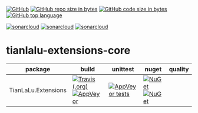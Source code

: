 [![GitHub](https://img.shields.io/github/license/mashape/apistatus.svg?style=popout)](https://github.com/tianlalu-team/tianlalu-extensions-core/blob/master/LICENSE)
[![GitHub repo size in bytes](https://img.shields.io/github/repo-size/badges/shields.svg?style=popout)](https://github.com/tianlalu-team/tianlalu-extensions-core)
[![GitHub code size in bytes](https://img.shields.io/github/languages/code-size/badges/shields.svg?style=popout)](https://github.com/tianlalu-team/tianlalu-extensions-core)
[![GitHub top language](https://img.shields.io/github/languages/top/badges/shields.svg?style=popout)](https://github.com/tianlalu-team/tianlalu-extensions-core)

[![sonarcloud](https://sonarcloud.io/api/project_badges/measure?project=tianlalu-extensions-core&metric=alert_status)](https://sonarcloud.io/dashboard?id=tianlalu-extensions-core)
[![sonarcloud](https://sonarcloud.io/api/project_badges/measure?project=tianlalu-extensions-core&metric=sqale_index)](https://sonarcloud.io/dashboard?id=tianlalu-extensions-core)
[![sonarcloud](https://sonarcloud.io/api/project_badges/measure?project=tianlalu-extensions-core&metric=coverage)](https://sonarcloud.io/dashboard?id=tianlalu-extensions-core)

# tianlalu-extensions-core

| package | build | unittest | nuget | quality |
| ------| --- | --- | --- | -- |
| TianLaLu.Extensions | [![Travis (.org)](https://img.shields.io/travis/tianlalu-team/tianlalu-extensions-core.svg?logo=travis&style=flat-square)](https://travis-ci.org/tianlalu-team/tianlalu-extensions-core) [![AppVeyor](https://img.shields.io/appveyor/ci/kelely/tianlalu-extensions-core.svg?logo=appveyor&style=flat-square)](https://ci.appveyor.com/project/kelely/tianlalu-extensions-core) | [![AppVeyor tests](https://img.shields.io/appveyor/tests/kelely/tianlalu-extensions-core.svg?logo=appveyor&style=flat-square)](https://ci.appveyor.com/project/kelely/tianlalu-extensions-core/build/tests) | [![NuGet](https://img.shields.io/nuget/v/TianLaLu.Extensions.svg?style=flat-square)](https://www.nuget.org/packages/TianLaLu.Extensions/) [![NuGet](https://img.shields.io/nuget/dt/TianLaLu.Extensions.svg?style=flat-square)](https://www.nuget.org/packages/TianLaLu.Extensions/) | 
